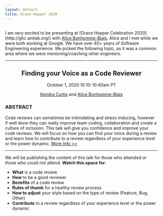 ```yaml
---
layout: default
title: Grace Hopper 2020
---
```


<p style="margin:30px 0;"></p>
I am very excited to be presenting at [Grace Hopper Celebration 2020](http://ghc.anitab.org/) with <a href="https://www.linkedin.com/in/bonhommebiais">Alice Bonhomme-Biais</a>. Alice and I met while we were both working at Google. We have over 40+ years of Software Engineering experience. We picked the following topic, as it was a common area where we were mentoring/coaching other engineers.

<hr>

<h2 align="center">
Finding your Voice as a Code Reviewer</h2>
<p align="center">October 1, 2020 10:10-10:40am PT</p>
<p align="center"><a href="www.linkedin.com/in/curtiskendra/">Kendra Curtis</a> and <a href="https://www.linkedin.com/in/bonhommebiais">Alice Bonhomme-Biais</a>
 </p>

### ABSTRACT

Code reviews can sometimes be intimidating and stress inducing, however if well done they can really improve team coding, collaboration and create a culture of inclusion. This talk will give you confidence and improve your code reviews. We will focus on how you can find your voice during a review and learn how to contribute to a review regardless of your experience level or the power dynamic. [More Info >>](https://web.cvent.com/event/84f26b13-25ef-458c-9d38-38432d71be09/websitePage:645d57e4-75eb-4769-b2c0-f201a0bfc6ce)

---

We will be publishing the content of this talk for those who attended or those who could not attend. **Watch this space for**:

* **What** is a code review
* **How** to be a good reviewer
* **Benefits** of a code review 
* **Rules of thumb** for a healthy review process
* **How to adjust** your style based on the type of review (Feature, Bug, Other)
* **Contribute** to a review regardless of your experience level or the power dynamic
